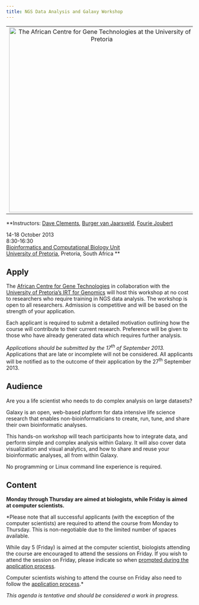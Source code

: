 ```yaml
---
title: NGS Data Analysis and Galaxy Workshop
---
```

<div class='center'>
<table>
  <tr>
    <td style=" border: none; text-align: center; vertical-align: middle;"> <a href='http://www.acgt.co.za/'><img src='/Images/Logos/ACGT_UPretoriaWide.png' alt='The African Centre for Gene Technologies at the University of Pretoria' width="500" /></a> </td>
  </tr>
</table>




**Instructors: [Dave Clements](/DaveClements), [Burger van Jaarsveld](https://www.linkedin.com/pub/burger-van-jaarsveld/4a/561/566), [Fourie Joubert](http://science.up.ac.za/html/fourie_joubert.html)

14-18 October 2013<br />
8:30-16:30  <br />
[Bioinformatics and Computational Biology Unit](http://web.up.ac.za/sitefiles/file/Maps&Directions/2012/Hatfieldkampus.pdf)<br />
[University of Pretoria](http://www.up.ac.za/), Pretoria, South Africa
**
</div>

## Apply

The [African Centre for Gene Technologies](http://www.acgt.co.za/) in collaboration with the [University of Pretoria’s IRT for Genomics](http://web.up.ac.za/default.asp?ipkCategoryID=19419) will host this workshop at no cost to researchers who require training in NGS data analysis. The workshop is open to all researchers. Admission is competitive and will be based on the strength of your application. 

Each applicant is required to submit a detailed motivation outlining how the course will contribute to their current research. Preference will be given to those who have already generated data which requires further analysis.  

*Applications should be submitted by the 17<sup>th</sup> of September 2013.* Applications that are late or incomplete will not be considered. All applicants will be notified as to the outcome of their application by the 27<sup>th</sup> September 2013. 

## Audience

Are you a life scientist who needs to do complex analysis on large datasets?

Galaxy is an open, web-based platform for data intensive life science research that enables non-bioinformaticians to create, run, tune, and share their own bioinformatic analyses.

This hands-on workshop will teach participants how to integrate data, and perform simple and complex analysis within Galaxy.  It will also cover data visualization and visual analytics, and how to share and reuse your bioinformatic analyses, all from within Galaxy.

No programming or Linux command line experience is required.

## Content

**Monday through Thursday are aimed at biologists, while Friday is aimed at computer scientists.**

<div class='indent'>

*Please note that all successful applicants (with the exception of the computer scientists) are required to attend the course from Monday to Thursday. This is non-negotiable due to the limited number of spaces available.

While day 5 (Friday) is aimed at the computer scientist, biologists attending the course are encouraged to attend the sessions on Friday. If you wish to attend the session on Friday, please indicate so when [prompted during the application process](https://www.surveymonkey.com/s/GalaxyOCT13PTA).

Computer scientists wishing to attend the course on Friday also need to follow the [application process](https://www.surveymonkey.com/s/GalaxyOCT13PTA).*
</div>

*This agenda is tentative and should be considered a work in progress.*

